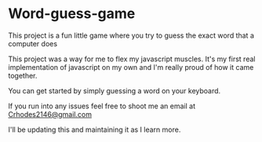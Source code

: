 # Word-guess-game

This project is a fun little game where you try to guess the exact word that a computer does

This project was a way for me to flex my javascript muscles. It's my first real implementation of javascript on my own and I'm really proud of how it came together. 

You can get started by simply guessing a word on your keyboard. 

If you run into any issues feel free to shoot me an email at Crhodes2146@gmail.com

I'll be updating this and maintaining it as I learn more. 